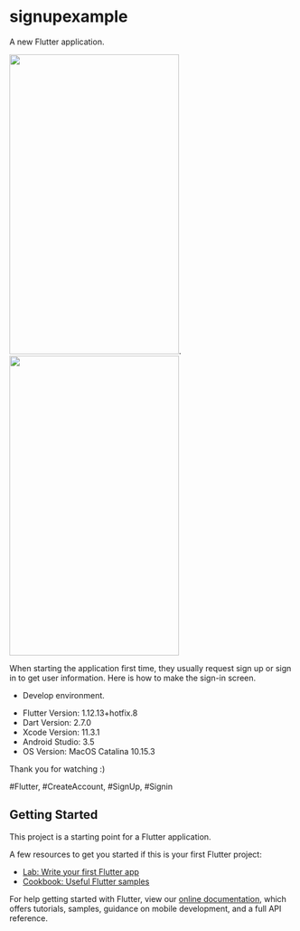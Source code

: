 # signupexample

A new Flutter application.

<img src="https://github.com/loydkim/Flutter_login_ui_loyd/blob/master/main.png" width="300" height="530">.   <img src="https://github.com/loydkim/Flutter_login_ui_loyd/blob/master/main2.png" width="300" height="530">


When starting the application first time, they usually request sign up or sign in to get user information. Here is how to make the sign-in screen.

* Develop environment.

- Flutter Version: 1.12.13+hotfix.8
- Dart Version: 2.7.0
- Xcode Version: 11.3.1
- Android Studio: 3.5
- OS Version: MacOS Catalina 10.15.3

Thank you for watching :)

#Flutter, #CreateAccount, #SignUp, #Signin

## Getting Started

This project is a starting point for a Flutter application.

A few resources to get you started if this is your first Flutter project:

- [Lab: Write your first Flutter app](https://flutter.dev/docs/get-started/codelab)
- [Cookbook: Useful Flutter samples](https://flutter.dev/docs/cookbook)

For help getting started with Flutter, view our
[online documentation](https://flutter.dev/docs), which offers tutorials,
samples, guidance on mobile development, and a full API reference.
